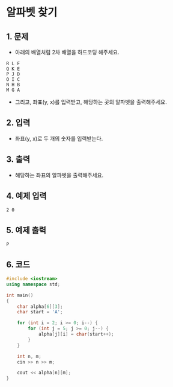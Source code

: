 # 알파벳 찾기

## 1. 문제
- 아래의 배열처럼 2차 배열을 하드코딩 해주세요.

```
R L F
Q K E
P J D
O I C
N H B
M G A
```

- 그리고, 좌표(y, x)를 입력받고, 해당하는 곳의 알파벳을 출력해주세요.

## 2. 입력
- 좌표(y, x)로 두 개의 숫자를 입력받는다.

## 3. 출력
- 해당하는 좌표의 알파벳을 출력해주세요.

## 4. 예제 입력
```
2 0
```

## 5. 예제 출력
```
P
```

## 6. 코드

```c++
#include <iostream>
using namespace std;

int main()
{
    char alpha[6][3];
    char start = 'A';

    for (int i = 2; i >= 0; i--) {
        for (int j = 5; j >= 0; j--) {
            alpha[j][i] = char(start++);
        }
    }

    int n, m;
    cin >> n >> m;

    cout << alpha[n][m];
}
```

